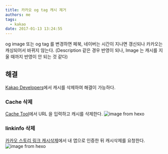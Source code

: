 ```yaml
---
title: 카카오 og tag 캐시 제거
authors: me
tags:
  - kakao
date: 2017-01-13 13:24:55
---
```


og image 또는 og tag 를 변경하면 페북, 네이버는 시간이 지나면 갱신되나 카카오는 캐싱되어서 바뀌지 않는다.
(Description 같은 경우 반영이 되나, Image 는 캐시를 지울 때까지 반영이 안 되는 것 같다)

## 해결

[Kakao Developers](https://developers.kakao.com/)에서 캐시를 삭제하여 해결이 가능하다.

### Cache 삭제

[Cache Tool](https://developers.kakao.com/docs/cache)에서 URL 을 입력하고 캐시를 삭제한다.
![image from hexo](https://i.imgur.com/vu3jbb5.png)

### linkinfo 삭제

[카카오 스토리 링크 캐시삭제](https://dev.kakao.com/docs/restapi/tool#story-api#/v1/api/story/linkinfo)에서 내 앱으로 인증한 뒤 캐시삭제를 요청한다.
![image from hexo](https://i.imgur.com/c4WfaXn.png)
